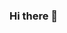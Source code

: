 ### Hi there 👋

<!--
**Evan-Pritchard/Evan-Pritchard** is a ✨ _special_ ✨ repository because its `README.md` (this file) appears on your GitHub profile.

Here are some ideas to get you started:

- 🔭 I’m currently working on completing my AS in Computer Science.
- 🌱 I’m currently learning to develop basic programs with C++ for educational purposes. I've also started experimenting with **SQL** and **Ruby on Rails**.
- 👯 I’m looking to collaborate on anything that will teach me new concepts to further my software developer skills.
- 🤔 I’m looking for help with working with objects and classes. As I gain experience, I also have a domain to populate: [***p4rigging.com***](http://p4rigging.com)
- 💬 Ask me about being a father to 3 smelly boys.
- 📫 How to reach me: email: evan.pritchard@student.northampton.edu
- 😄 Pronouns: He / Him
- ⚡ Fun fact: I was the beginner league canopy piloting champion for the US in 2017
-->
